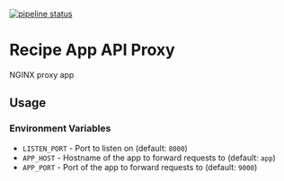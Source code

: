 [![pipeline status](https://gitlab.com/pedroomena/recipe-app-api-proxy/badges/main/pipeline.svg)](https://gitlab.com/pedroomena/recipe-app-api-proxy/-/commits/main)

# Recipe App API Proxy

NGINX proxy app

## Usage

### Environment Variables

 - `LISTEN_PORT` - Port to listen on (default: `8000`)
 - `APP_HOST` - Hostname of the app to forward requests to (default: `app`)
 - `APP_PORT` - Port of the app to forward requests to (default: `9000`)
